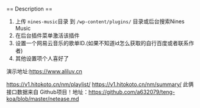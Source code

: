 == Description ==
1. 上传 `nines-music`目录 到 `/wp-content/plugins/` 目录或后台搜索Nines Music
2. 在后台插件菜单激活该插件
3. 设置一个网易云音乐的歌单ID.(如果不知道id怎么获取的自行百度或者联系作者)
4. 其他设置项个人喜好了

演示地址:https://www.aliluv.cn


https://v1.hitokoto.cn/nm/playlist/  https://v1.hitokoto.cn/nm/summary/   此俩接口数据来自 Github项目！地址：https://github.com/a632079/teng-koa/blob/master/netease.md


